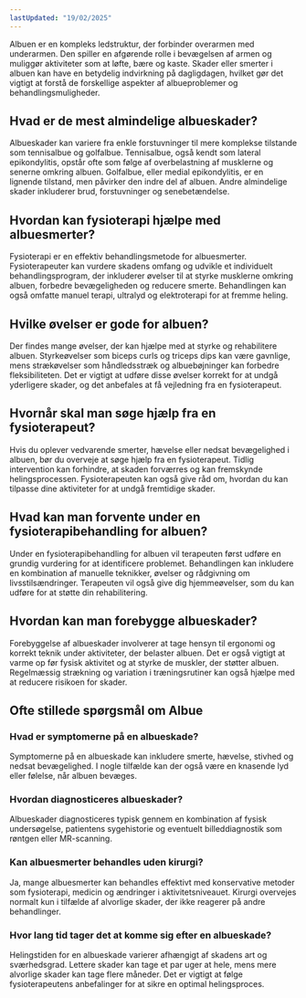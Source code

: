 ```yaml
---
lastUpdated: "19/02/2025"
---
```


Albuen er en kompleks ledstruktur, der forbinder overarmen med underarmen. Den spiller en afgørende rolle i bevægelsen af armen og muliggør aktiviteter som at løfte, bære og kaste. Skader eller smerter i albuen kan have en betydelig indvirkning på dagligdagen, hvilket gør det vigtigt at forstå de forskellige aspekter af albueproblemer og behandlingsmuligheder.

## Hvad er de mest almindelige albueskader?

Albueskader kan variere fra enkle forstuvninger til mere komplekse tilstande som tennisalbue og golfalbue. Tennisalbue, også kendt som lateral epikondylitis, opstår ofte som følge af overbelastning af musklerne og senerne omkring albuen. Golfalbue, eller medial epikondylitis, er en lignende tilstand, men påvirker den indre del af albuen. Andre almindelige skader inkluderer brud, forstuvninger og senebetændelse.

## Hvordan kan fysioterapi hjælpe med albuesmerter?

Fysioterapi er en effektiv behandlingsmetode for albuesmerter. Fysioterapeuter kan vurdere skadens omfang og udvikle et individuelt behandlingsprogram, der inkluderer øvelser til at styrke musklerne omkring albuen, forbedre bevægeligheden og reducere smerte. Behandlingen kan også omfatte manuel terapi, ultralyd og elektroterapi for at fremme heling.

## Hvilke øvelser er gode for albuen?

Der findes mange øvelser, der kan hjælpe med at styrke og rehabilitere albuen. Styrkeøvelser som biceps curls og triceps dips kan være gavnlige, mens strækøvelser som håndledsstræk og albuebøjninger kan forbedre fleksibiliteten. Det er vigtigt at udføre disse øvelser korrekt for at undgå yderligere skader, og det anbefales at få vejledning fra en fysioterapeut.

## Hvornår skal man søge hjælp fra en fysioterapeut?

Hvis du oplever vedvarende smerter, hævelse eller nedsat bevægelighed i albuen, bør du overveje at søge hjælp fra en fysioterapeut. Tidlig intervention kan forhindre, at skaden forværres og kan fremskynde helingsprocessen. Fysioterapeuten kan også give råd om, hvordan du kan tilpasse dine aktiviteter for at undgå fremtidige skader.

## Hvad kan man forvente under en fysioterapibehandling for albuen?

Under en fysioterapibehandling for albuen vil terapeuten først udføre en grundig vurdering for at identificere problemet. Behandlingen kan inkludere en kombination af manuelle teknikker, øvelser og rådgivning om livsstilsændringer. Terapeuten vil også give dig hjemmeøvelser, som du kan udføre for at støtte din rehabilitering.

## Hvordan kan man forebygge albueskader?

Forebyggelse af albueskader involverer at tage hensyn til ergonomi og korrekt teknik under aktiviteter, der belaster albuen. Det er også vigtigt at varme op før fysisk aktivitet og at styrke de muskler, der støtter albuen. Regelmæssig strækning og variation i træningsrutiner kan også hjælpe med at reducere risikoen for skader.

## Ofte stillede spørgsmål om Albue

### Hvad er symptomerne på en albueskade?

Symptomerne på en albueskade kan inkludere smerte, hævelse, stivhed og nedsat bevægelighed. I nogle tilfælde kan der også være en knasende lyd eller følelse, når albuen bevæges.

### Hvordan diagnosticeres albueskader?

Albueskader diagnosticeres typisk gennem en kombination af fysisk undersøgelse, patientens sygehistorie og eventuelt billeddiagnostik som røntgen eller MR-scanning.

### Kan albuesmerter behandles uden kirurgi?

Ja, mange albuesmerter kan behandles effektivt med konservative metoder som fysioterapi, medicin og ændringer i aktivitetsniveauet. Kirurgi overvejes normalt kun i tilfælde af alvorlige skader, der ikke reagerer på andre behandlinger.

### Hvor lang tid tager det at komme sig efter en albueskade?

Helingstiden for en albueskade varierer afhængigt af skadens art og sværhedsgrad. Lettere skader kan tage et par uger at hele, mens mere alvorlige skader kan tage flere måneder. Det er vigtigt at følge fysioterapeutens anbefalinger for at sikre en optimal helingsproces.
